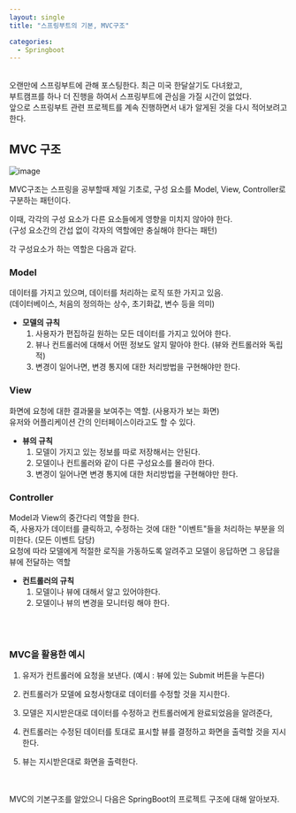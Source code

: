 ```yaml
---
layout: single
title: "스프링부트의 기본, MVC구조"

categories:
  - Springboot
---
```


<br>
오랜만에 스프링부트에 관해 포스팅한다. 최근 미국 한달살기도 다녀왔고, <br>
부트캠프를 하나 더 진행을 하여서 스프링부트에 관심을 가질 시간이 없었다. <br>
앞으로 스프링부트 관련 프로젝트를 계속 진행하면서 내가 알게된 것을 다시 적어보려고 한다. <br>

## MVC 구조
![image](https://user-images.githubusercontent.com/81789003/217170273-c99f3121-e156-4035-8ea6-4f88a3769c6d.png)

MVC구조는 스프링을 공부할때 제일 기초로, 구성 요소를 Model, View, Controller로 구분하는 패턴이다. <br>

이때, 각각의 구성 요소가 다른 요소들에게 영향을 미치지 않아야 한다. <br>
(구성 요소간의 간섭 없이 각자의 역할에만 충실해야 한다는 패턴) <br>

각 구성요소가 하는 역할은 다음과 같다.

### Model

데이터를 가지고 있으며, 데이터를 처리하는 로직 또한 가지고 있음. <br>
(데이터베이스, 처음의 정의하는 상수, 초기화값, 변수 등을 의미)

- **모델의 규칙**
  1. 사용자가 편집하길 원하는 모든 데이터를 가지고 있어야 한다.
  2. 뷰나 컨트롤러에 대해서 어떤 정보도 알지 말아야 한다. (뷰와 컨트롤러와 독립적)
  3. 변경이 일어나면, 변경 통지에 대한 처리방법을 구현해야만 한다.

### View

화면에 요청에 대한 결과물을 보여주는 역할. (사용자가 보는 화면) <br>
유저와 어플리케이션 간의 인터페이스이라고도 할 수 있다. <br>

- **뷰의 규칙**
  1. 모델이 가지고 있는 정보를 따로 저장해서는 안된다.
  2. 모델이나 컨트롤러와 같이 다른 구성요소를 몰라야 한다.
  3. 변경이 일어나면 변경 통지에 대한 처리방법을 구현해야만 한다.

### Controller

Model과 View의 중간다리 역할을 한다. <br>
즉, 사용자가 데이터를 클릭하고, 수정하는 것에 대한 "이벤트"들을 처리하는 부분을 의미한다. (모든 이벤트 담당) <br>
요청에 따라 모델에게 적절한 로직을 가동하도록 알려주고 모델이 응답하면 그 응답을 뷰에 전달하는 역할 <br>

- **컨트롤러의 규칙**
  1. 모델이나 뷰에 대해서 알고 있어야한다.
  2. 모델이나 뷰의 변경을 모니터링 해야 한다.

<br> <br>

### MVC을 활용한 예시

1. 유저가 컨트롤러에 요청을 보낸다. (예시 : 뷰에 있는 Submit 버튼을 누른다)

2. 컨트롤러가 모델에 요청사항대로 데이터를 수정할 것을 지시한다.

3. 모델은 지시받은대로 데이터를 수정하고 컨트롤러에게 완료되었음을 알려준다,

4. 컨트롤러는 수정된 데이터를 토대로 표시할 뷰를 결정하고 화면을 출력할 것을 지시한다.

5. 뷰는 지시받은대로 화면을 출력한다.

<br><br>
MVC의 기본구조를 알았으니 다음은 SpringBoot의 프로젝트 구조에 대해 알아보자. <br>
